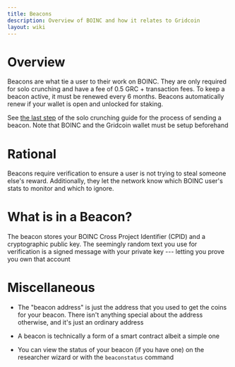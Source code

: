 ```yaml
---
title: Beacons 
description: Overview of BOINC and how it relates to Gridcoin
layout: wiki
---
```


# Overview

Beacons are what tie a user to their work on BOINC. They are only required
for solo crunching and have a fee of 0.5 GRC + transaction fees. To keep a beacon
active, it must be renewed every 6 months. Beacons automatically renew if your wallet
is open and unlocked for staking.

See [the last step](/guides/earn-grc.htm "sitelink") of the solo crunching guide 
for the process of sending a beacon. Note that BOINC and the Gridcoin wallet
must be setup beforehand

# Rational

Beacons require verification to ensure a user is not trying to steal someone 
else's reward. Additionally, they let the network know which BOINC user's stats
to monitor and which to ignore.

# What is in a Beacon?

The beacon stores your BOINC Cross Project Identifier (CPID) and a cryptographic public
key. The seemingly random text you use  for verification is a signed message 
with your private key --- letting you prove you own that account 

# Miscellaneous

* The "beacon address" is just the address that you used to get the coins for your
  beacon. There isn't anything special about the address otherwise, and it's just an
  ordinary address

* A beacon is technically a form of a smart contract albeit a simple one

* You can view the status of your beacon (if you have one) on the researcher wizard 
  or with the `beaconstatus` command
